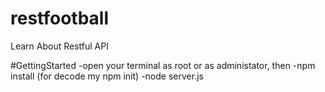 # restfootball
Learn About Restful API

#GettingStarted
-open your terminal as root or as administator, then 
-npm install (for decode my npm init)
-node server.js
